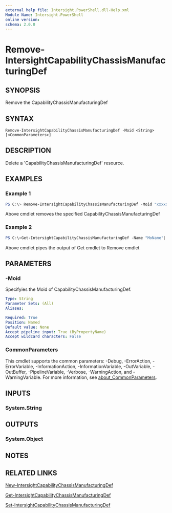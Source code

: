 ```yaml
---
external help file: Intersight.PowerShell.dll-Help.xml
Module Name: Intersight.PowerShell
online version:
schema: 2.0.0
---
```


# Remove-IntersightCapabilityChassisManufacturingDef

## SYNOPSIS
Remove the CapabilityChassisManufacturingDef

## SYNTAX

```
Remove-IntersightCapabilityChassisManufacturingDef -Moid <String> [<CommonParameters>]
```

## DESCRIPTION
Delete a &apos;CapabilityChassisManufacturingDef&apos; resource.

## EXAMPLES

### Example 1
```powershell
PS C:\> Remove-IntersightCapabilityChassisManufacturingDef -Moid "xxxxxxxxxxxxxxxxxxxxxxxxxxx"
```
Above cmdlet removes the specified CapabilityChassisManufacturingDef 

### Example 2
```powershell
PS C:\>Get-IntersightCapabilityChassisManufacturingDef -Name "MoName"|  Remove-IntersightCapabilityChassisManufacturingDef
```
Above cmdlet pipes the output of Get cmdlet to Remove cmdlet

## PARAMETERS

### -Moid
Specifyies the Moid of CapabilityChassisManufacturingDef.

```yaml
Type: String
Parameter Sets: (All)
Aliases:

Required: True
Position: Named
Default value: None
Accept pipeline input: True (ByPropertyName)
Accept wildcard characters: False
```

### CommonParameters
This cmdlet supports the common parameters: -Debug, -ErrorAction, -ErrorVariable, -InformationAction, -InformationVariable, -OutVariable, -OutBuffer, -PipelineVariable, -Verbose, -WarningAction, and -WarningVariable. For more information, see [about_CommonParameters](http://go.microsoft.com/fwlink/?LinkID=113216).

## INPUTS

### System.String

## OUTPUTS

### System.Object
## NOTES

## RELATED LINKS

[New-IntersightCapabilityChassisManufacturingDef](./New-IntersightCapabilityChassisManufacturingDef.md)

[Get-IntersightCapabilityChassisManufacturingDef](./Get-IntersightCapabilityChassisManufacturingDef.md)

[Set-IntersightCapabilityChassisManufacturingDef](./Set-IntersightCapabilityChassisManufacturingDef.md)

